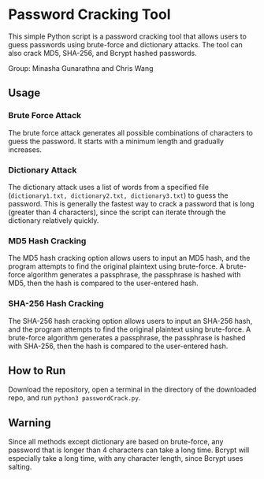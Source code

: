 # Password Cracking Tool

This simple Python script is a password cracking tool that allows users to guess passwords using brute-force and dictionary attacks. The tool can also crack MD5, SHA-256, and Bcrypt hashed passwords.

Group: Minasha Gunarathna and Chris Wang

## Usage

### Brute Force Attack

The brute force attack generates all possible combinations of characters to guess the password. It starts with a minimum length and gradually increases.

### Dictionary Attack

The dictionary attack uses a list of words from a specified file (`dictionary1.txt, dictionary2.txt, dictionary3.txt`) to guess the password. This is generally the fastest way to crack a password that is long (greater than 4 characters), since the script can iterate through the dictionary relatively quickly.

### MD5 Hash Cracking

The MD5 hash cracking option allows users to input an MD5 hash, and the program attempts to find the original plaintext using brute-force. A brute-force algorithm generates a passphrase, the passphrase is hashed with MD5, then the hash is compared to the user-entered hash.

### SHA-256 Hash Cracking

The SHA-256 hash cracking option allows users to input an SHA-256 hash, and the program attempts to find the original plaintext using brute-force. A brute-force algorithm generates a passphrase, the passphrase is hashed with SHA-256, then the hash is compared to the user-entered hash.

## How to Run

Download the repository, open a terminal in the directory of the downloaded repo, and run `python3 passwordCrack.py`.

## Warning

Since all methods except dictionary are based on brute-force, any password that is longer than 4 characters can take a long time. Bcrypt will especially take a long time, with any character length, since Bcrypt uses salting.
